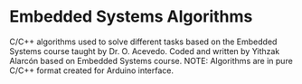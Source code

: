 # Embedded Systems Algorithms
C/C++ algorithms used to solve different tasks based on the Embedded Systems course taught by Dr. O. Acevedo. Coded and written by Yithzak Alarcón based on Embedded Systems course. NOTE: Algorithms are in pure C/C++ format created for Arduino interface.
